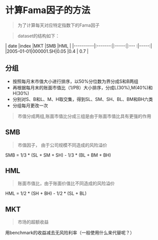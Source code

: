 <script type="text/javascript" src="http://cdn.mathjax.org/mathjax/latest/MathJax.js?config=default"></script>

# 计算Fama因子的方法
> 为了计算每天对应特定指数下的Fama因子 
 
>  dataset的结构如下：    

| date     |index    |MKT   |SMB   |HML   |
|----------|:-------:|:-----:|:--- :|-----:|
|2005-01-01|000001.SH|0.05   |0.4   | 0.7  |

## 分组
* 按照每月末市值大小进行排序，以50%分位数为界分成S和B两组
* 再根据每月末的账面市值比（1/PB）大小排序，分成L(30%),M(40%)和H(30%)
* 分别对S、B和L、M、H取交集，得到SL、SM、SH、BL、BM和BH六类
* 分组每月更改一次
  

> 市值分成两组,账面市值比分成三组是由于账面市值比具有更强的作用

## SMB
> 市值因子， 由于公司规模不同造成的风险溢价

SMB = 1/3 \* (SL + SM + SH) - 1/3 \* (BL + BM + BH)

## HML
> 账面市值比，由于账面价值比不同造成的风险溢价  

HML = 1/2 \* (SH + BH) - 1/2 \* (SL + BL)

## MKT
> 市场的超额收益

用benchmark的收益减去无风险利率（一般使用什么来代替呢？）

